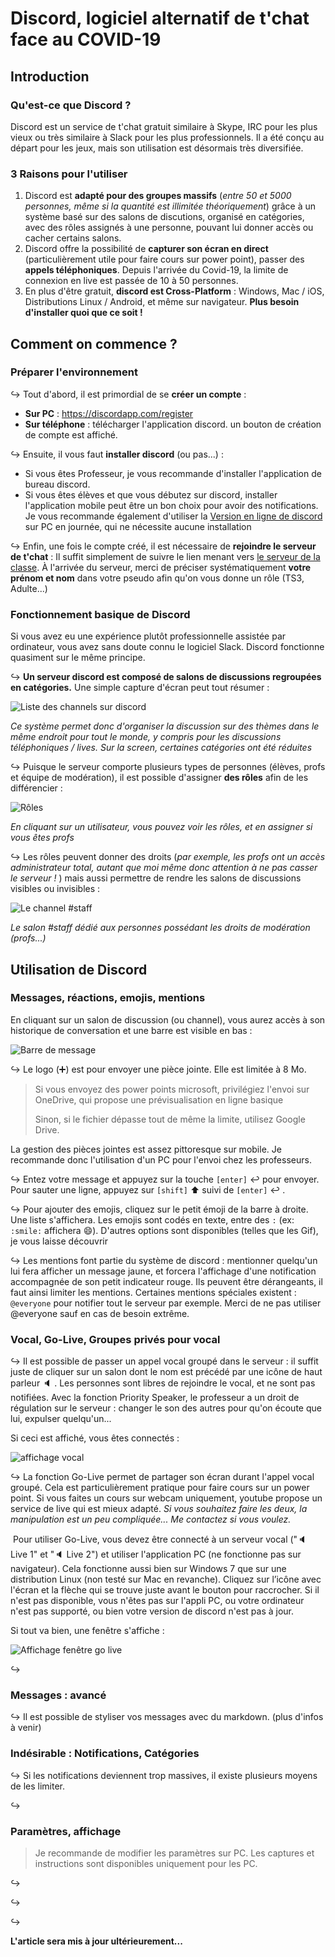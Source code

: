 # Discord, logiciel alternatif de t'chat face au COVID-19

## Introduction

### Qu'est-ce que Discord ?

Discord est un service de t'chat gratuit similaire à Skype, IRC pour les plus vieux ou très similaire à Slack pour les plus professionnels. Il a été conçu au départ pour les jeux, mais son utilisation est désormais très diversifiée.

### 3 Raisons pour l'utiliser
1. Discord est **adapté pour des groupes massifs** (*entre 50 et 5000 personnes, même si la quantité est illimitée théoriquement*) grâce à un système basé sur des salons de discutions, organisé en catégories, avec des rôles assignés à une personne, pouvant lui donner accès ou cacher certains salons.
2. Discord offre la possibilité de **capturer son écran en direct** (particulièrement utile pour faire cours sur power point), passer des **appels téléphoniques**. Depuis l'arrivée du Covid-19, la limite de connexion en live est passée de 10 à 50 personnes.
3. En plus d'être gratuit, **discord est Cross-Platform** : Windows, Mac / iOS, Distributions Linux / Android, et même sur navigateur. __Plus besoin d'installer quoi que ce soit !__

## Comment on commence ?

### Préparer l'environnement

↪ Tout d'abord, il est primordial de se **créer un compte** : 

* **Sur PC** : https://discordapp.com/register
* **Sur téléphone** : télécharger l'application discord. un bouton de création de compte est affiché.

↪ Ensuite, il vous faut **installer discord** (ou pas...) : 

* Si vous êtes Professeur, je vous recommande d'installer l'application de bureau discord.
* Si vous êtes élèves et que vous débutez sur discord, installer l'application mobile peut être un bon choix pour avoir des notifications. Je vous recommande également d'utiliser la [Version en ligne de discord](https://discordapp.com/channels/688832946475499580/688832947205439673) sur PC en journée, qui ne nécessite aucune installation

↪ Enfin, une fois le compte créé, il est nécessaire de **rejoindre le serveur de t'chat** : Il suffit simplement de suivre le lien menant vers [le serveur de la classe](https://discord.gg/XkMerGD). À l'arrivée du serveur, merci de préciser systématiquement **votre prénom et nom** dans votre pseudo afin qu'on vous donne un rôle (TS3, Adulte...)



### Fonctionnement basique de Discord

Si vous avez eu une expérience plutôt professionnelle assistée par ordinateur, vous avez sans doute connu le logiciel Slack. Discord fonctionne quasiment sur le même principe.

↪ **Un serveur discord est composé de salons de discussions regroupées en catégories.** Une simple capture d'écran peut tout résumer : 

![Liste des channels sur discord](captures/channels.jpg)

*Ce système permet donc d'organiser la discussion sur des thèmes dans le même endroit pour tout le monde, y compris pour les discussions téléphoniques / lives. Sur la screen, certaines catégories ont été réduites*

↪ Puisque le serveur comporte plusieurs types de personnes (élèves, profs et équipe de modération), il est possible d'assigner **des rôles** afin de les différencier : 

![Rôles](captures/roles.jpg)

*En cliquant sur un utilisateur, vous pouvez voir les rôles, et en assigner si vous êtes profs*

↪ Les rôles peuvent donner des droits (*par exemple, les profs ont un accès administrateur total, autant que moi même donc attention à ne pas casser le serveur !* ) mais aussi permettre de rendre les salons de discussions visibles ou invisibles : 

![Le channel #staff](captures/staff.jpg)

*Le salon #staff dédié aux personnes possédant les droits de modération (profs...)*

## Utilisation de Discord

### Messages, réactions, emojis, mentions

En cliquant sur un salon de discussion (ou channel), vous aurez accès à son historique de conversation et une barre est visible en bas : 

![Barre de message](captures/msgbar.jpg)

↪ Le logo (:heavy_plus_sign:) est pour envoyer une pièce jointe. Elle est limitée à 8 Mo.

> Si vous envoyez des power points microsoft, privilégiez l'envoi sur OneDrive, qui propose une prévisualisation en ligne basique
>
> Sinon, si le fichier dépasse tout de même la limite, utilisez Google Drive.

La gestion des pièces jointes est assez pittoresque sur mobile. Je recommande donc l'utilisation d'un PC pour l'envoi chez les professeurs.

↪ Entez votre message et appuyez sur la touche `[enter]` :leftwards_arrow_with_hook: pour envoyer. Pour sauter une ligne, appuyez sur `[shift]` :arrow_up: suivi de `[enter]` :leftwards_arrow_with_hook: .

↪ Pour ajouter des emojis, cliquez sur le petit émoji de la barre à droite. Une liste s'affichera. Les emojis sont codés en texte, entre des `:` (ex: `:smile:` affichera :smile:). D'autres options sont disponibles (telles que les Gif), je vous laisse découvrir

↪ Les mentions font partie du système de discord : mentionner quelqu'un lui fera afficher un message jaune, et forcera l'affichage d'une notification accompagnée de son petit indicateur rouge. Ils peuvent être dérangeants, il faut ainsi limiter les mentions. Certaines mentions spéciales existent : `@everyone` pour notifier tout le serveur par exemple. Merci de ne pas utiliser @everyone sauf en cas de besoin extrême.

### Vocal, Go-Live, Groupes privés pour vocal

↪ Il est possible de passer un appel vocal groupé dans le serveur : il suffit juste de cliquer sur un salon dont le nom est précédé par une icône de haut parleur :speaker: . Les personnes sont libres de rejoindre le vocal, et ne sont pas notifiées. Avec la fonction Priority Speaker, le professeur a un droit de régulation sur le serveur : changer le son des autres pour qu'on écoute que lui, expulser quelqu'un...

Si ceci est affiché, vous êtes connectés : 

![affichage vocal](captures/vocalDisplay.jpg)

↪ La fonction Go-Live permet de partager son écran durant l'appel vocal groupé. Cela est particulièrement pratique pour faire cours sur un power point. Si vous faites un cours sur webcam uniquement, youtube propose un service de live qui est mieux adapté. *Si vous souhaitez faire les deux, la manipulation est un peu compliquée... Me contactez si vous voulez.*

​	Pour utiliser Go-Live, vous devez être connecté à un serveur vocal (":speaker: Live 1" et ":speaker: Live 2") et utiliser l'application PC (ne fonctionne pas sur navigateur). Cela fonctionne aussi bien sur Windows 7 que sur une distribution Linux (non testé sur Mac en revanche). Cliquez sur l’icône avec l'écran et la flèche qui se trouve juste avant le bouton pour raccrocher. Si il n'est pas disponible, vous n'êtes pas sur l'appli PC, ou votre ordinateur n'est pas supporté, ou bien votre version de discord n'est pas à jour.

Si tout va bien, une fenêtre s'affiche : 

![Affichage fenêtre go live](captures/GoLive.jpg)

↪

### Messages : avancé

↪ Il est possible de styliser vos messages avec du markdown. (plus d'infos à venir)

### Indésirable : Notifications, Catégories

↪ Si les notifications deviennent trop massives, il existe plusieurs moyens de les limiter.

↪

### Paramètres, affichage

> Je recommande de modifier les paramètres sur PC. Les captures et instructions sont disponibles uniquement pour les PC.

↪

↪

↪

**L'article sera mis à jour ultérieurement...**